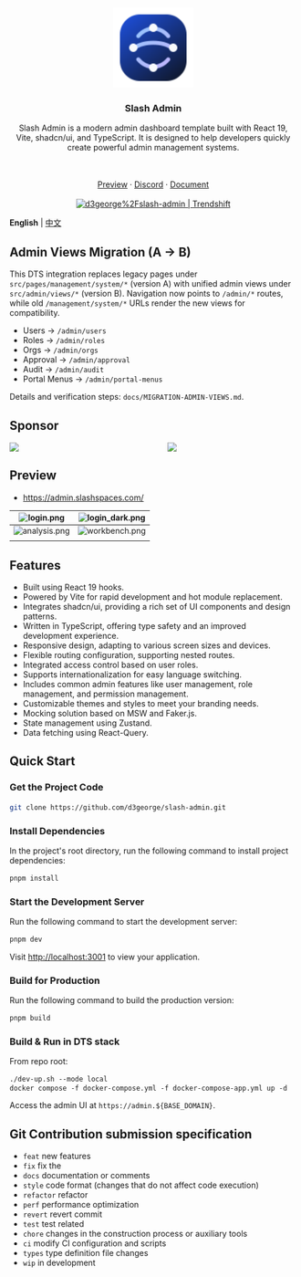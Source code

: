 <div align="center"> 
<br> 
<br>
<img src="./src/assets/icons/ic-logo-badge.svg" height="140" />
<h3> Slash Admin </h3>
  <p>
    <p style="font-size: 14px">
      Slash Admin is a modern admin dashboard template built with React 19, Vite, shadcn/ui, and TypeScript. It is designed to help developers quickly create powerful admin management systems.
    </p>
    <br />
    <br />
    <a href="https://admin.slashspaces.com/">Preview</a>
    ·
    <a href="https://discord.gg/fXemAXVNDa">Discord</a>
    ·
    <a href="https://docs-admin.slashspaces.com/">Document</a>
    <br />
    <br />
    <a href="https://trendshift.io/repositories/6387" target="_blank"><img src="https://trendshift.io/api/badge/repositories/6387" alt="d3george%2Fslash-admin | Trendshift" style="width: 250px; height: 55px;" width="250" height="55"/></a>
</div>

**English** | [中文](./README.zh-CN.md)

## Admin Views Migration (A → B)

This DTS integration replaces legacy pages under `src/pages/management/system/*` (version A)
with unified admin views under `src/admin/views/*` (version B). Navigation now points to
`/admin/*` routes, while old `/management/system/*` URLs render the new views for compatibility.

- Users → `/admin/users`
- Roles → `/admin/roles`
- Orgs → `/admin/orgs`
- Approval → `/admin/approval`
- Audit → `/admin/audit`
- Portal Menus → `/admin/portal-menus`

Details and verification steps: `docs/MIGRATION-ADMIN-VIEWS.md`.

##  Sponsor
<div style="display: flex; gap: 50px"> 
  <img style="width:300px" src="https://d3george.github.io/github-static/pay/weixin.jpg" >
  <img style="width:300px" src="https://d3george.github.io/github-static/pay/buymeacoffee.png" />
</div>

## Preview
+ https://admin.slashspaces.com/

|![login.png](https://d3george.github.io/github-static/slash-admin/sa-web-light.jpeg)|![login_dark.png](https://d3george.github.io/github-static/slash-admin/sa-web-dark.jpeg)
| ----------------------------------------------------------------- | ------------------------------------------------------------------- |
|![analysis.png](https://d3george.github.io/github-static/slash-admin/sa-mobile-light.jpeg)|![workbench.png](https://d3george.github.io/github-static/slash-admin/sa-mobile-dark.jpeg)
| | 

## Features

- Built using React 19 hooks.
- Powered by Vite for rapid development and hot module replacement.
- Integrates shadcn/ui, providing a rich set of UI components and design patterns.
- Written in TypeScript, offering type safety and an improved development experience.
- Responsive design, adapting to various screen sizes and devices.
- Flexible routing configuration, supporting nested routes.
- Integrated access control based on user roles.
- Supports internationalization for easy language switching.
- Includes common admin features like user management, role management, and permission management.
- Customizable themes and styles to meet your branding needs.
- Mocking solution based on MSW and Faker.js.
- State management using Zustand.
- Data fetching using React-Query.

## Quick Start

### Get the Project Code

```bash
git clone https://github.com/d3george/slash-admin.git
```

### Install Dependencies

In the project's root directory, run the following command to install project dependencies:

```bash
pnpm install
```

### Start the Development Server

Run the following command to start the development server:

```bash
pnpm dev
```

Visit [http://localhost:3001](http://localhost:3001) to view your application.

### Build for Production

Run the following command to build the production version:

```bash
pnpm build
```

### Build & Run in DTS stack

From repo root:

```
./dev-up.sh --mode local
docker compose -f docker-compose.yml -f docker-compose-app.yml up -d
```

Access the admin UI at `https://admin.${BASE_DOMAIN}`.

## Git Contribution submission specification
- `feat` new features
- `fix`  fix the
- `docs` documentation or comments
- `style` code format (changes that do not affect code execution)
- `refactor` refactor
- `perf` performance optimization
- `revert` revert commit
- `test` test related
- `chore` changes in the construction process or auxiliary tools
- `ci` modify CI configuration and scripts
- `types` type definition file changes
- `wip` in development
